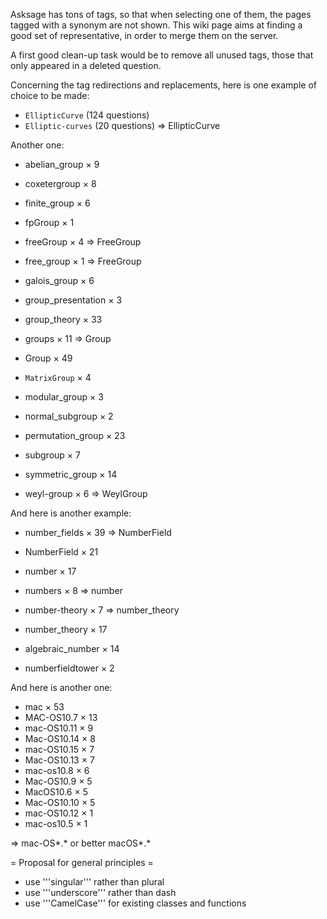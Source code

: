 Asksage has tons of tags, so that when selecting one of them, the pages tagged with a synonym are not shown. This wiki page aims at finding a good set of representative, in order to merge them on the server.

A first good clean-up task would be to remove all unused tags, those that only appeared in a deleted question.

Concerning the tag redirections and replacements, here is one example of choice to be made:

 * `EllipticCurve` (124  questions)
 * `Elliptic-curves` (20 questions) ⇒ EllipticCurve

Another one:

 * abelian_group × 9
 * coxetergroup × 8
 * finite_group × 6
 * fpGroup × 1

 * freeGroup × 4 ⇒ FreeGroup
 * free_group × 1 ⇒ FreeGroup

 * galois_group × 6
 * group_presentation × 3
 * group_theory × 33

 * groups × 11  ⇒ Group
 * Group × 49

 * `MatrixGroup` × 4
 * modular_group × 3
 * normal_subgroup × 2
 * permutation_group × 23
 * subgroup × 7
 * symmetric_group × 14
 * weyl-group × 6 ⇒ WeylGroup


And here is another example:

 * number_fields × 39 ⇒ NumberField
 * NumberField × 21

 * number × 17
 * numbers × 8 ⇒ number

 * number-theory × 7 ⇒ number_theory
 * number_theory × 17

 * algebraic_number × 14
 * numberfieldtower × 2

And here is another one:

 * mac × 53
 * MAC-OS10.7 × 13
 * mac-OS10.11 × 9
 * Mac-OS10.14 × 8
 * mac-OS10.15 × 7
 * Mac-OS10.13 × 7
 * mac-os10.8 × 6
 * Mac-OS10.9 × 5
 * MacOS10.6 × 5
 * Mac-OS10.10 × 5
 * mac-OS10.12 × 1
 * mac-os10.5 × 1

⇒ mac-OS*.* or better macOS*.*


= Proposal for general principles =

 * use '''singular''' rather than plural
 * use '''underscore''' rather than dash
 * use '''CamelCase''' for existing classes and functions
